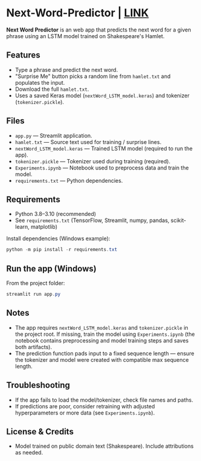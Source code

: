 # Next-Word-Predictor | [LINK](https://next-word-predictor-app.streamlit.app/)
**Next Word Predictor** is an web app that predicts the next word for a given phrase using an LSTM model trained on Shakespeare's Hamlet.

## Features
- Type a phrase and predict the next word.
- "Surprise Me" button picks a random line from `hamlet.txt` and populates the input.
- Download the full `hamlet.txt`.
- Uses a saved Keras model (`nextWord_LSTM_model.keras`) and tokenizer (`tokenizer.pickle`).

## Files
- `app.py` — Streamlit application.
- `hamlet.txt` — Source text used for training / surprise lines.
- `nextWord_LSTM_model.keras` — Trained LSTM model (required to run the app).
- `tokenizer.pickle` — Tokenizer used during training (required).
- `Experiments.ipynb` — Notebook used to preprocess data and train the model.
- `requirements.txt` — Python dependencies.

## Requirements
- Python 3.8–3.10 (recommended)
- See `requirements.txt` (TensorFlow, Streamlit, numpy, pandas, scikit-learn, matplotlib)

Install dependencies (Windows example):
```powershell
python -m pip install -r requirements.txt
```

## Run the app (Windows)
From the project folder:
```powershell
streamlit run app.py
```
## Notes
- The app requires `nextWord_LSTM_model.keras` and `tokenizer.pickle` in the project root. If missing, train the model using `Experiments.ipynb` (the notebook contains preprocessing and model training steps and saves both artifacts).
- The prediction function pads input to a fixed sequence length — ensure the tokenizer and model were created with compatible max sequence length.

## Troubleshooting
- If the app fails to load the model/tokenizer, check file names and paths.
- If predictions are poor, consider retraining with adjusted hyperparameters or more data (see `Experiments.ipynb`).

## License & Credits
- Model trained on public domain text (Shakespeare). Include attributions as needed.
